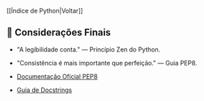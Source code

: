 [[Índice de Python|Voltar]]

## 📌 Considerações Finais

- "A legibilidade conta." — Princípio Zen do Python.
- "Consistência é mais importante que perfeição." — Guia PEP8.

- [Documentação Oficial PEP8](https://www.python.org/dev/peps/pep-0008/)
- [Guia de Docstrings](https://google.github.io/styleguide/pyguide.html)